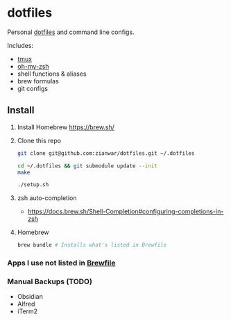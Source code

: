 # dotfiles

Personal [dotfiles](https://www.quora.com/What-are-dotfiles) and command line configs.

Includes:

- [tmux](https://github.com/gpakosz/.tmux)
- [oh-my-zsh](https://github.com/ohmyzsh/ohmyzsh)
- shell functions & aliases
- brew formulas
- git configs

## Install

1. Install Homebrew
   https://brew.sh/
2. Clone this repo

   ```bash
   git clone git@github.com:zianwar/dotfiles.git ~/.dotfiles

   cd ~/.dotfiles && git submodule update --init
   make

   ./setup.sh
   ```

3. zsh auto-completion

   - https://docs.brew.sh/Shell-Completion#configuring-completions-in-zsh

4. Homebrew
   ```bash
   brew bundle # Installs what's listed in Brewfile
   ```

### Apps I use not listed in [Brewfile](./Brewfile)

### Manual Backups (TODO)

- Obsidian
- Alfred
- iTerm2
